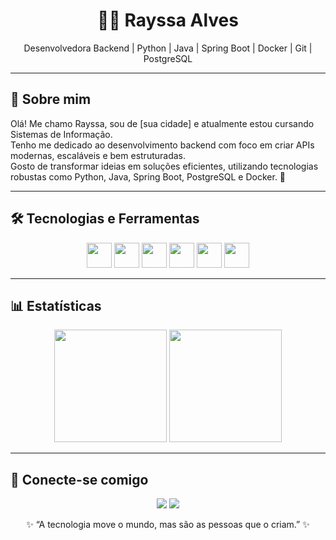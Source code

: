 <h1 align="center">👩‍💻 Rayssa Alves</h1>

<p align="center">
  Desenvolvedora Backend | Python | Java | Spring Boot | Docker | Git | PostgreSQL
</p>

---

## 💬 Sobre mim

Olá! Me chamo Rayssa, sou de [sua cidade] e atualmente estou cursando Sistemas de Informação.  
Tenho me dedicado ao desenvolvimento backend com foco em criar APIs modernas, escaláveis e bem estruturadas.  
Gosto de transformar ideias em soluções eficientes, utilizando tecnologias robustas como Python, Java, Spring Boot, PostgreSQL e Docker. 🚀

---

## 🛠️ Tecnologias e Ferramentas

<p align="center">
  <img src="https://cdn.jsdelivr.net/gh/devicons/devicon/icons/python/python-original.svg" width="40" />
  <img src="https://cdn.jsdelivr.net/gh/devicons/devicon/icons/java/java-original.svg" width="40" />
  <img src="https://cdn.jsdelivr.net/gh/devicons/devicon/icons/spring/spring-original.svg" width="40" />
  <img src="https://cdn.jsdelivr.net/gh/devicons/devicon/icons/docker/docker-original.svg" width="40" />
  <img src="https://cdn.jsdelivr.net/gh/devicons/devicon/icons/postgresql/postgresql-original.svg" width="40" />
  <img src="https://cdn.jsdelivr.net/gh/devicons/devicon/icons/git/git-original.svg" width="40" />
</p>

---

## 📊 Estatísticas

<p align="center">
  <img src="https://github-readme-stats.vercel.app/api?username=rayss4lves&show_icons=true&theme=radical&hide_title=true" height="180"/>
  <img src="https://github-readme-stats.vercel.app/api/top-langs/?username=rayss4lves&layout=compact&langs_count=8&theme=radical" height="180"/>
</p>

---

## 🤝 Conecte-se comigo

<p align="center">
  <a href="https://www.linkedin.com/in/rayss4lves/" target="_blank"><img src="https://img.shields.io/badge/-LinkedIn-blue?style=flat-square&logo=Linkedin&logoColor=white"/></a>
  <a href="mailto:seuemail@email.com" target="_blank"><img src="https://img.shields.io/badge/-Gmail-red?style=flat-square&logo=Gmail&logoColor=white"/></a>
</p>

<p align="center">✨ “A tecnologia move o mundo, mas são as pessoas que o criam.” ✨</p>
